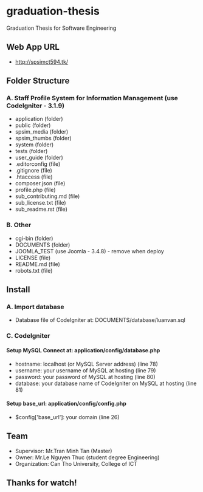 # graduation-thesis
Graduation Thesis for Software Engineering

## Web App URL
* http://spsimct594.tk/

## Folder Structure
### A. Staff Profile System for Information Management (use CodeIgniter - 3.1.9)
* application (folder)
* public (folder)
* spsim_media (folder)
* spsim_thumbs (folder)
* system (folder)
* tests (folder)
* user_guide (folder)
* .editorconfig (file)
* .gitignore (file)
* .htaccess (file)
* composer.json (file)
* profile.php (file)
* sub_contributing.md (file)
* sub_license.txt (file)
* sub_readme.rst (file)
### B. Other
* cgi-bin (folder)
* DOCUMENTS (folder)
* JOOMLA_TEST (use Joomla - 3.4.8) - remove when deploy
* LICENSE (file)
* README.md (file)
* robots.txt (file)

## Install
### A. Import database
* Database file of CodeIgniter at: DOCUMENTS/database/luanvan.sql
### C. CodeIgniter
#### Setup MySQL Connect at: application/config/database.php
* hostname: localhost (or MySQL Server address) (line 78)
* username: your username of MySQL at hosting (line 79)
* password: your password of MySQL at hosting (line 80)
* database: your database name of CodeIgniter on MySQL at hosting (line 81)
#### Setup base_url: application/config/config.php
* $config['base_url']: your domain (line 26)

## Team
* Supervisor: Mr.Tran Minh Tan (Master)
* Owner: Mr.Le Nguyen Thuc (student degree Engineering)
* Organization: Can Tho University, College of ICT

## Thanks for watch!
